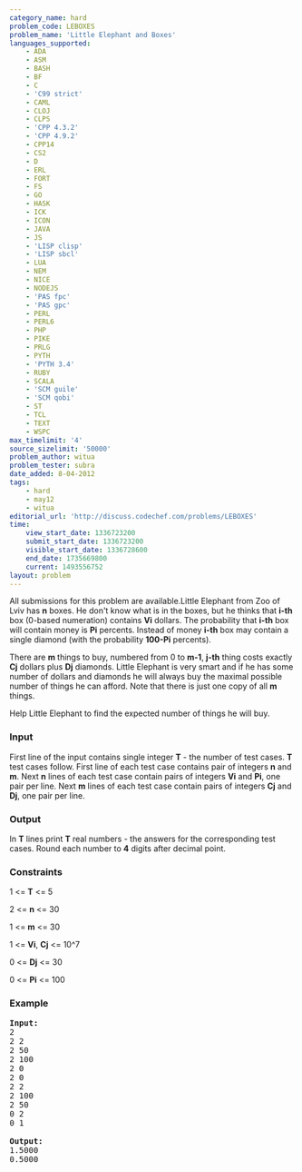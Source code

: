 ```yaml
---
category_name: hard
problem_code: LEBOXES
problem_name: 'Little Elephant and Boxes'
languages_supported:
    - ADA
    - ASM
    - BASH
    - BF
    - C
    - 'C99 strict'
    - CAML
    - CLOJ
    - CLPS
    - 'CPP 4.3.2'
    - 'CPP 4.9.2'
    - CPP14
    - CS2
    - D
    - ERL
    - FORT
    - FS
    - GO
    - HASK
    - ICK
    - ICON
    - JAVA
    - JS
    - 'LISP clisp'
    - 'LISP sbcl'
    - LUA
    - NEM
    - NICE
    - NODEJS
    - 'PAS fpc'
    - 'PAS gpc'
    - PERL
    - PERL6
    - PHP
    - PIKE
    - PRLG
    - PYTH
    - 'PYTH 3.4'
    - RUBY
    - SCALA
    - 'SCM guile'
    - 'SCM qobi'
    - ST
    - TCL
    - TEXT
    - WSPC
max_timelimit: '4'
source_sizelimit: '50000'
problem_author: witua
problem_tester: subra
date_added: 8-04-2012
tags:
    - hard
    - may12
    - witua
editorial_url: 'http://discuss.codechef.com/problems/LEBOXES'
time:
    view_start_date: 1336723200
    submit_start_date: 1336723200
    visible_start_date: 1336728600
    end_date: 1735669800
    current: 1493556752
layout: problem
---
```

All submissions for this problem are available.Little Elephant from Zoo of Lviv has **n** boxes. He don't know what is in the boxes, but he thinks that **i-th** box (0-based numeration) contains **Vi** dollars. The probability that **i-th** box will contain money is **Pi** percents. Instead of money **i-th** box may contain a single diamond (with the probability **100-Pi** percents).

There are **m** things to buy, numbered from 0 to **m-1**, **j-th** thing costs exactly **Cj** dollars plus **Dj** diamonds. Little Elephant is very smart and if he has some number of dollars and diamonds he will always buy the maximal possible number of things he can afford. Note that there is just one copy of all **m** things.

Help Little Elephant to find the expected number of things he will buy.

### Input

First line of the input contains single integer **T** - the number of test cases. **T** test cases follow. First line of each test case contains pair of integers **n** and **m**. Next **n** lines of each test case contain pairs of integers **Vi** and **Pi**, one pair per line. Next **m** lines of each test case contain pairs of integers **Cj** and **Dj**, one pair per line.

### Output

In **T** lines print **T** real numbers - the answers for the corresponding test cases. Round each number to **4** digits after decimal point.

### Constraints

1 <= **T** <= 5

2 <= **n** <= 30

1 <= **m** <= 30

1 <= **Vi**, **Cj** <= 10^7

0 <= **Dj** <= 30

0 <= **Pi** <= 100

### Example

<pre>
<b>Input:</b>
2
2 2
2 50
2 100
2 0
2 0
2 2
2 100
2 50
0 2
0 1

<b>Output:</b>
1.5000
0.5000

</pre>